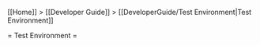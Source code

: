 [[Home]] > [[Developer Guide]] > [[DeveloperGuide/Test Environment|Test Environment]]

= Test Environment =